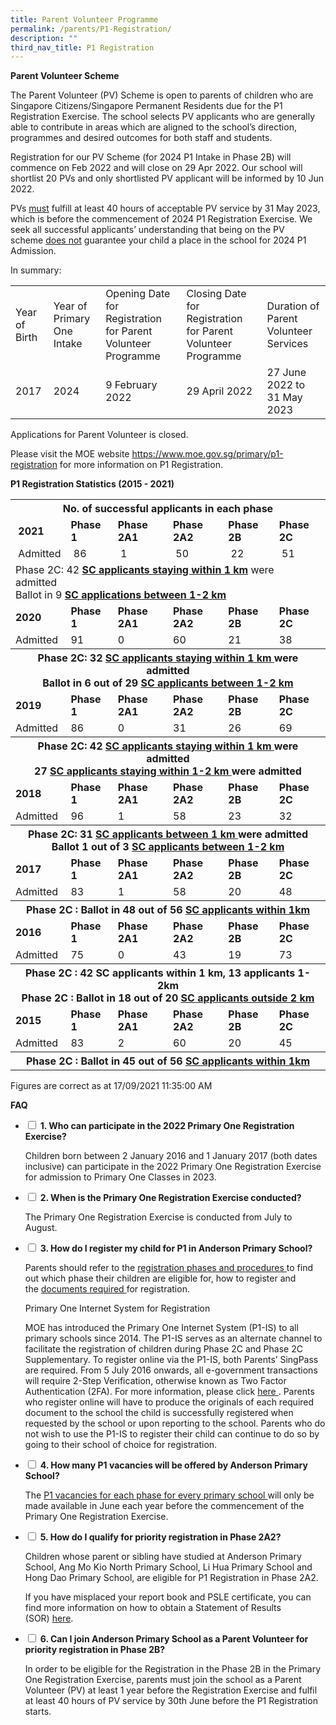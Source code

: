 ```yaml
---
title: Parent Volunteer Programme
permalink: /parents/P1-Registration/
description: ""
third_nav_title: P1 Registration
---
```

<p><strong>Parent Volunteer Scheme</strong></p>
<p>The Parent Volunteer (PV) Scheme is open to&nbsp;parents of children who are Singapore Citizens/Singapore Permanent Residents&nbsp;due for the P1 Registration Exercise.&nbsp;The school selects PV applicants who are generally able to contribute in areas which are aligned to the school&rsquo;s direction, programmes and desired outcomes for both staff and students.</p>
<p>Registration for our PV Scheme (for 2024 P1 Intake in Phase 2B) will commence on Feb 2022 and will close on 29 Apr 2022. Our school will shortlist 20 PVs and only shortlisted PV applicant will be informed by 10 Jun 2022. </p>
<p>PVs&nbsp;<u>must</u>&nbsp;fulfill at least 40 hours of acceptable PV service by 31 May 2023, which is before the commencement of 2024 P1 Registration Exercise. We seek all successful applicants&rsquo; understanding that being on the PV scheme&nbsp;<u>does not</u>&nbsp;guarantee your child a place in the school for 2024 P1 Admission.</p>
<p>In summary:</p>
<table width="100%">
<tbody>
<tr>
<td>Year of Birth</td>
<td>Year of Primary One Intake</td>
<td>Opening Date for Registration for Parent Volunteer Programme</td>
<td>Closing Date for Registration for Parent Volunteer Programme</td>
<td>Duration of Parent Volunteer Services</td>
</tr>
<tr>
<td>2017</td>
<td>2024</td>
<td>9 February 2022</td>
<td>29 April 2022</td>
<td>27 June 2022 to<br />31 May 2023</td>
</tr>
</tbody>
</table>
<p>Applications for Parent Volunteer is closed.&nbsp;</p>
<p>Please visit the MOE website&nbsp;<a href="https://www.moe.gov.sg/primary/p1-registration">https://www.moe.gov.sg/primary/p1-registration</a>&nbsp;for more information on P1 Registration.</p>
<p><strong>P1 Registration Statistics (2015 - 2021)</strong></p>
<table width="200">
<tbody>
<tr>
<th colspan="7">No. of successful applicants in each phase</th>
</tr>
<tr>
<td>&nbsp;<strong>2021</strong></td>
<td><strong>Phase 1</strong>&nbsp;</td>
<td><strong>Phase 2A1</strong></td>
<td><strong>Phase 2A2</strong>&nbsp;</td>
<td><strong>Phase 2B</strong>&nbsp;</td>
<td><strong>Phase 2C</strong>&nbsp;</td>
</tr>
<tr>
<td>&nbsp;Admitted</td>
<td>&nbsp;86</td>
<td>&nbsp;1</td>
<td>&nbsp;50</td>
<td>&nbsp;22</td>
<td>&nbsp;51</td>
</tr>
<tr>
<td colspan="6"> Phase 2C: 42&nbsp;<strong><u>SC applicants staying within 1 km</u></strong>&nbsp;were admitted&nbsp;<br />Ballot in 9&nbsp;<strong><u>SC applications between 1-2 km</u></strong></td>
</tr>
<tr>
<td><strong>2020</strong></td>
<td><strong>Phase 1</strong></td>
<td><strong>Phase 2A1&nbsp;</strong></td>
<td><strong>Phase 2A2&nbsp;</strong></td>
<td><strong>Phase 2B&nbsp;</strong></td>
<td><strong>Phase 2C&nbsp;</strong></td>
</tr>
<tr>
<td>Admitted</td>
<td>91</td>
<td>0</td>
<td>60</td>
<td>21</td>
<td>38</td>
</tr>
<tr>
<th colspan="7">Phase 2C: 32&nbsp;<u>SC applicants staying within 1 km&nbsp;</u>were admitted<br />Ballot in 6 out of 29 <u>SC applicants between 1-2 km</u></th>
</tr>
<tr>
<td><strong>2019</strong></td>
<td><strong>Phase 1</strong></td>
<td><strong>Phase 2A1&nbsp;</strong></td>
<td><strong>Phase 2A2&nbsp;</strong></td>
<td><strong>Phase 2B&nbsp;</strong></td>
<td><strong>Phase 2C&nbsp;</strong></td>
</tr>
<tr>
<td>Admitted</td>
<td>86</td>
<td>0</td>
<td>31</td>
<td>26</td>
<td>69</td>
</tr>
<tr>
<th colspan="7">Phase 2C: 42&nbsp;<u>SC applicants staying within 1 km&nbsp;</u>were admitted<br />27&nbsp;<u>SC applicants staying within 1-2 km&nbsp;</u>were admitted</th>
</tr>
<tr>
<td><strong>2018</strong></td>
<td><strong>Phase 1</strong></td>
<td><strong>Phase 2A1&nbsp;</strong></td>
<td><strong>Phase 2A2&nbsp;</strong></td>
<td><strong>Phase 2B&nbsp;</strong></td>
<td><strong>Phase 2C&nbsp;</strong></td>
</tr>
<tr>
<td>Admitted</td>
<td>96</td>
<td>1</td>
<td>58</td>
<td>23</td>
<td>32</td>
</tr>
<tr>
<th colspan="7">Phase 2C: 31 <u>SC applicants between 1 km&nbsp;</u>were admitted<br />Ballot 1 out of 3&nbsp;<u>SC applicants between 1-2 km</u></th>
</tr>
<tr>
<td><strong>2017</strong></td>
<td><strong>Phase 1</strong></td>
<td><strong>Phase 2A1&nbsp;</strong></td>
<td><strong>Phase 2A2&nbsp;</strong></td>
<td><strong>Phase 2B&nbsp;</strong></td>
<td><strong>Phase 2C&nbsp;</strong></td>
</tr>
<tr>
<td>Admitted</td>
<td>83</td>
<td>1</td>
<td>58</td>
<td>20</td>
<td>48</td>
</tr>
<tr>
<th colspan="7">Phase 2C : Ballot in 48 out of 56 <u>SC applicants within 1km</u><u><br /></u></th>
</tr>
<tr>
<td><strong>2016</strong></td>
<td><strong>Phase 1</strong></td>
<td><strong>Phase 2A1&nbsp;</strong></td>
<td><strong>Phase 2A2&nbsp;</strong></td>
<td><strong>Phase 2B&nbsp;</strong></td>
<td><strong>Phase 2C&nbsp;</strong></td>
</tr>
<tr>
<td>Admitted</td>
<td>75</td>
<td>0</td>
<td>43</td>
<td>19</td>
<td>73</td>
</tr>
<tr>
<th colspan="7">Phase 2C : 42 SC applicants within 1 km, 13 applicants 1- 2km<br />Phase 2C : Ballot in 18 out of 20 <u>SC applicants outside 2 km</u></th>
</tr>
<tr>
<td><strong>2015</strong></td>
<td><strong>Phase 1</strong></td>
<td><strong>Phase 2A1&nbsp;</strong></td>
<td><strong>Phase 2A2&nbsp;</strong></td>
<td><strong>Phase 2B&nbsp;</strong></td>
<td><strong>Phase 2C&nbsp;</strong></td>
</tr>
<tr>
<td>Admitted</td>
<td>83</td>
<td>2</td>
<td>60</td>
<td>20</td>
<td>45</td>
</tr>
<tr>
<th colspan="7">Phase 2C : Ballot in 45 out of 56 <u>SC applicants within 1km</u></th>
</tr>
</tbody>
</table>
<p>Figures are correct as at 17/09/2021 11:35:00 AM</p>

**FAQ**
 <ul class="jekyllcodex_accordion">
 <li>
    <input type="checkbox" id="accordion1">
    <label for="accordion1"><strong>1. Who can participate in the 2022 Primary One Registration Exercise?</strong></label>
    <div>
      <p>
       Children born between 2 January 2016 and 1 January 2017 (both dates inclusive) can participate in the 2022 Primary One Registration Exercise for admission to Primary One Classes in 2023.
      </p>
    </div>
  </li>
  <li>
    <input type="checkbox" id="accordion2">
    <label for="accordion2"><strong>2. When is the Primary One Registration Exercise conducted?</strong></label>
    <div>
      <p>
	The Primary One Registration Exercise is conducted from July to August.
      </p>
    </div>
  </li>
  <li>
    <input type="checkbox" id="accordion3">
    <label for="accordion3"><strong>3. How do I register my child for P1 in Anderson Primary School?</strong></label>
    <div>
      <p>
<p>Parents should refer to the&nbsp;<a href="https://www.moe.gov.sg/primary/p1-registration/registration-phases-key-dates" target="_blank" rel="noopener">registration phases and procedures&nbsp;</a>to find out which phase their children are eligible for, how to register and the&nbsp;<a href="https://www.moe.gov.sg/primary/p1-registration/how-to-register" target="_blank" rel="noopener">documents required&nbsp;</a>for registration.&nbsp;</p>
<p>Primary One Internet System for Registration&nbsp;</p>

<p>MOE has introduced the Primary One Internet System (P1-IS) to all primary schools since 2014. The P1-IS serves as an alternate channel to facilitate the registration of children during Phase 2C and Phase 2C Supplementary. To register online via the P1-IS, both Parents&rsquo; SingPass are required. From 5 July 2016 onwards, all e-government transactions will require 2-Step Verification, otherwise known as Two Factor Authentication (2FA). For more information, please click&nbsp;<a href="https://www.ifaq.gov.sg/SINGPASS/apps/fcd_faqmain.aspx?TOPIC=9374#TOPIC_9374" target="_blank" rel="noopener">here&nbsp;</a>. Parents who register online will have to produce the originals of each required document to the school the child is successfully registered when requested by the school or upon reporting to the school. Parents who do not wish to use the P1-IS to register their child can continue to do so by going to their school of choice for registration.</p>
      </p>
    </div>
  </li>
 <li>
    <input type="checkbox" id="accordion4">
    <label for="accordion4"><strong>4. How many P1 vacancies will be offered by Anderson Primary School?</strong></label>
    <div>
      <p>
       <p>The&nbsp;<a href="https://www.moe.gov.sg/education/admissions/primary-one-registration/vacancies/" target="_blank" rel="noopener">P1 vacancies for each phase for every primary school&nbsp;</a>will only be made available in June each year before the commencement of the Primary One Registration Exercise.</p>
      </p>
    </div>
  </li>
 <li>
    <input type="checkbox" id="accordion5">
    <label for="accordion5"><strong>5. How do I qualify for priority registration in Phase 2A2?</strong></label>
    <div>
      <p>
       <p>Children whose parent or sibling have studied at Anderson Primary School, Ang Mo Kio North Primary School, Li Hua Primary School and Hong Dao Primary School, are eligible for P1 Registration in Phase 2A2.</p>
<p><span class="">If you have misplaced your report book and PSLE certificate, you can find more information on how to obtain a Statement of Results (SOR)&nbsp;</span><span class=""><a class="" href="https://www.seab.gov.sg/home/services/purchase-of-statements-of-results" target="_blank" rel="noopener">here</a></span><span class="">.</span>&nbsp;</p>
      </p>
    </div>
  </li>
<li>
    <input type="checkbox" id="accordion6">
    <label for="accordion6"><strong>6. Can I join Anderson Primary School as a Parent Volunteer for priority registration in Phase 2B?</strong></label>
    <div>
      <p>
       In order to be eligible for the Registration in the Phase 2B in the Primary One Registration Exercise, parents must join the school as a Parent Volunteer (PV) at least 1 year before the Registration Exercise and fulfil at least 40 hours of PV service by 30th June before the P1 Registration starts.&nbsp;
      </p>
    </div>
  </li>
	</ul>